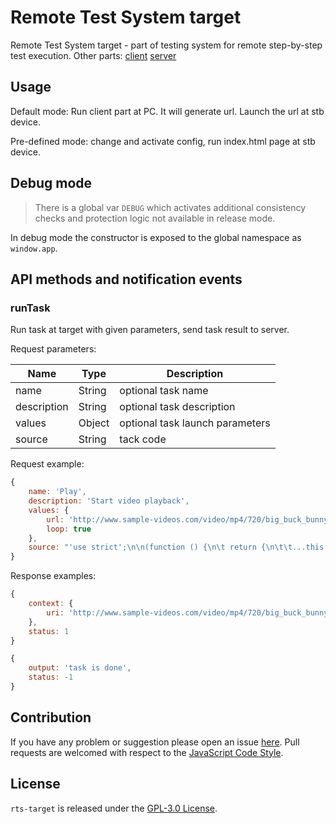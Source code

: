 Remote Test System target
=========================

Remote Test System target - part of testing system for remote step-by-step test execution.
Other parts:
[client](https://github.com/stbrnd/rts-client)
[server](https://github.com/stbrnd/rts-server)


## Usage ##

Default mode: Run client part at PC. It will generate url. Launch the url at stb device.

Pre-defined mode: change and activate config, run index.html page at stb device.


## Debug mode ##

> There is a global var `DEBUG` which activates additional consistency checks and protection logic not available in release mode.

In debug mode the constructor is exposed to the global namespace as `window.app`.


## API methods and notification events ##

### runTask ###

Run task at target with given parameters, send task result to server.

Request parameters:

 Name         | Type     | Description
--------------|----------|-------------
 name         | String   | optional task name
 description  | String   | optional task description
 values       | Object   | optional task launch parameters
 source       | String   | tack code

Request example:

```js
{
	name: 'Play',
	description: 'Start video playback',
	values: {
		url: 'http://www.sample-videos.com/video/mp4/720/big_buck_bunny_720p_50mb.mp4',
		loop: true
	},
	source: "'use strict';\n\n(function () {\n\t return {\n\t\t...this.done();\n\t\t}\n\t};\n})();\n"
}
```

Response examples:

```js
{
	context: {
		uri: 'http://www.sample-videos.com/video/mp4/720/big_buck_bunny_720p_50mb.mp4'
	},
	status: 1
}
```

```js
{
	output: 'task is done',
	status: -1
}
```


## Contribution ##

If you have any problem or suggestion please open an issue [here](https://github.com/stbrnd/rts-target).
Pull requests are welcomed with respect to the [JavaScript Code Style](https://github.com/DarkPark/jscs).


## License ##

`rts-target` is released under the [GPL-3.0 License](http://opensource.org/licenses/GPL-3.0).
